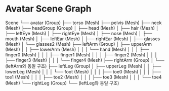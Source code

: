 # Avatar Scene Graph

Scene
└── avatar (Group)
    ├── torso (Mesh)
    ├── pelvis (Mesh)
    ├── neck (Mesh)
    ├── headGroup (Group)
    │   ├── head (Mesh)
    │   ├── hair (Mesh)
    │   ├── leftEye (Mesh)
    │   ├── rightEye (Mesh)
    │   ├── nose (Mesh)
    │   ├── mouth (Mesh)
    │   ├── leftEar (Mesh)
    │   ├── rightEar (Mesh)
    │   ├── glasses (Mesh)
    │   └── glasses2 (Mesh)
    ├── leftArm (Group)
    │   ├── upperArm (Mesh)
    │   │   ├── lowerArm (Mesh)
    │   │   │   └── hand (Mesh)
    │   │   │       ├── finger0 (Mesh)
    │   │   │       ├── finger1 (Mesh)
    │   │   │       ├── finger2 (Mesh)
    │   │   │       ├── finger3 (Mesh)
    │   │   │       └── finger4 (Mesh)
    ├── rightArm (Group)
    │   └── (leftArm와 동일 구조)
    ├── leftLeg (Group)
    │   ├── upperLeg (Mesh)
    │   │   ├── lowerLeg (Mesh)
    │   │   │   └── foot (Mesh)
    │   │   │       ├── toe0 (Mesh)
    │   │   │       ├── toe1 (Mesh)
    │   │   │       ├── toe2 (Mesh)
    │   │   │       ├── toe3 (Mesh)
    │   │   │       └── toe4 (Mesh)
    └── rightLeg (Group)
        └── (leftLeg와 동일 구조)


